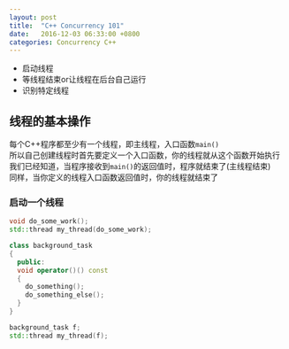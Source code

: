 ```yaml
---
layout: post
title:  "C++ Concurrency 101"
date:   2016-12-03 06:33:00 +0800
categories: Concurrency C++
---
```


* 启动线程
* 等线程结束or让线程在后台自己运行
* 识别特定线程

## 线程的基本操作

每个C++程序都至少有一个线程，即主线程，入口函数`main()`  
所以自己创建线程时首先要定义一个入口函数，你的线程就从这个函数开始执行  
我们已经知道，当程序接收到`main()`的返回值时，程序就结束了(主线程结束)  
同样，当你定义的线程入口函数返回值时，你的线程就结束了

### 启动一个线程

```c++
void do_some_work();
std::thread my_thread(do_some_work);
```

```c++
class background_task
{
  public:
  void operator()() const
  {
    do_something();
    do_something_else();
  }
}

background_task f;
std::thread my_thread(f);
```
